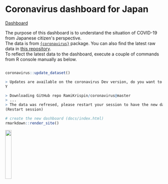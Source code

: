 
# Coronavirus dashboard for Japan

[Dashboard](https://watanabe8760.github.io/coronavirus_dashboard/)

The purpose of this dashboard is to understand the situation of COVID-19 from Japanese citizen's perspective.  
The data is from
[`{coronavirus}`](https://github.com/RamiKrispin/coronavirus) package. You can also find the latest raw data in [this repository](https://github.com/RamiKrispin/coronavirus-csv).  
To reflect the latest data to the dashboard, execute a couple of commands from R console manually as below.

```R

coronavirus::update_dataset()

> Updates are available on the coronavirus Dev version, do you want to update? n/Y
Y

> Downloading GitHub repo RamiKrispin/coronavirus@master
> ...
> The data was refresed, please restart your session to have the new data available
(Restart session)

# create the new dashboard (docs/index.html)
rmarkdown::render_site()

```

<img src="https://ramikrispin.github.io/coronavirus/reference/figures/coronavirus.png" width="20%" />
